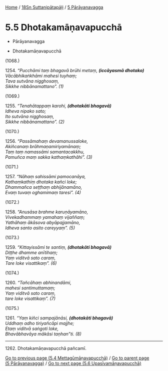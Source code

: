 
[Home](/) / [18Sn Suttanipātapāḷi](...md) / [5 Pārāyanavagga](../18Sn/5.md)

# 5.5 Dhotakamāṇavapucchā

* Pārāyanavagga

* Dhotakamāṇavapucchā

(1068.)

1254\. _“Pucchāmi taṃ bhagavā brūhi metaṃ, __(iccāyasmā dhotako)___  
_Vācābhikaṅkhāmi mahesi tuyhaṃ;_  
_Tava sutvāna nigghosaṃ,_  
_Sikkhe nibbānamattano”. (1)_  


(1069.)

1255\. _“Tenahātappaṃ karohi, __(dhotakāti bhagavā)___  
_Idheva nipako sato;_  
_Ito sutvāna nigghosaṃ,_  
_Sikkhe nibbānamattano”. (2)_  


(1070.)

1256\. _“Passāmahaṃ devamanussaloke,_  
_Akiñcanaṃ brāhmaṇamiriyamānaṃ;_  
_Taṃ taṃ namassāmi samantacakkhu,_  
_Pamuñca maṃ sakka kathaṃkathāhi”. (3)_  


(1071.)

1257\. _“Nāhaṃ sahissāmi pamocanāya,_  
_Kathaṃkathiṃ dhotaka kañci loke;_  
_Dhammañca seṭṭhaṃ abhijānamāno,_  
_Evaṃ tuvaṃ oghamimaṃ taresi”. (4)_  


(1072.)

1258\. _“Anusāsa brahme karuṇāyamāno,_  
_Vivekadhammaṃ yamahaṃ vijaññaṃ;_  
_Yathāhaṃ ākāsova abyāpajjamāno,_  
_Idheva santo asito careyyaṃ”. (5)_  


(1073.)

1259\. _“Kittayissāmi te santiṃ, __(dhotakāti bhagavā)___  
_Diṭṭhe dhamme anītihaṃ;_  
_Yaṃ viditvā sato caraṃ,_  
_Tare loke visattikaṃ”. (6)_  


(1074.)

1260\. _“Tañcāhaṃ abhinandāmi,_  
_mahesi santimuttamaṃ;_  
_Yaṃ viditvā sato caraṃ,_  
_tare loke visattikaṃ”. (7)_  


(1075.)

1261\. _“Yaṃ kiñci sampajānāsi, __(dhotakāti bhagavā)___  
_Uddhaṃ adho tiriyañcāpi majjhe;_  
_Etaṃ viditvā saṅgoti loke,_  
_Bhavābhavāya mākāsi taṇhan”ti. (8)_  


---

1262\. Dhotakamāṇavapucchā pañcamī.



[Go to previous page (5.4 Mettagūmāṇavapucchā)](5.4.md) / [Go to parent page (5 Pārāyanavagga)](../18Sn/5.md) / [Go to next page (5.6 Upasīvamāṇavapucchā)](5.6.md)


